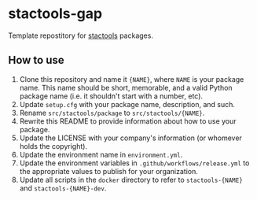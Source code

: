 # stactools-gap

Template repostitory for [stactools](https://github.com/stac-utils/stactools) packages.

## How to use

1. Clone this repository and name it `{NAME}`, where `NAME` is your package name.
   This name should be short, memorable, and a valid Python package name (i.e. it shouldn't start with a number, etc).
2. Update `setup.cfg` with your package name, description, and such.
3. Rename `src/stactools/package` to `src/stactools/{NAME}`.
4. Rewrite this README to provide information about how to use your package.
5. Update the LICENSE with your company's information (or whomever holds the copyright).
6. Update the environment name in `environment.yml`.
7. Update the environment variables in `.github/workflows/release.yml` to the appropriate values to publish for your organization.
8. Update all scripts in the `docker` directory to refer to `stactools-{NAME}` and `stactools-{NAME}-dev`.
